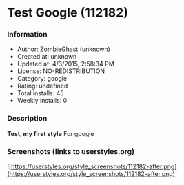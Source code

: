 # Test Google (112182)

### Information
- Author: ZombieGhast (unknown)
- Created at: unknown
- Updated at: 4/3/2015, 2:58:34 PM
- License: NO-REDISTRIBUTION
- Category: google
- Rating: undefined
- Total installs: 45
- Weekly installs: 0


### Description
<b>Test, my first style</b> For google


### Screenshots (links to userstyles.org)
![https://userstyles.org/style_screenshots/112182-after.png](https://userstyles.org/style_screenshots/112182-after.png)


